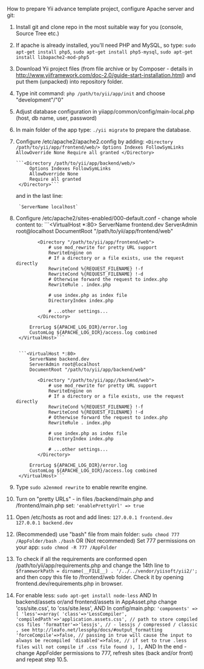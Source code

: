 How to prepare Yii advance template project, configure Apache server and git:

1. Install git and clone repo in the most suitable way for you (console, Source Tree etc.)

2. If apache is already installed, you'll need PHP and MySQL, so type:
        `sudo apt-get install php5`,
        `sudo apt-get install php5-mysql`,
        `sudo apt-get install libapache2-mod-php5`

3. Download Yii project files (from file archive or by Composer - details in http://www.yiiframework.com/doc-2.0/guide-start-installation.html) and put them (unpacked) into repository folder.

4. Type init command:
        `php /path/to/yii/app/init`
    and choose "development"/"0"

5. Adjust database configuration in yiiapp/common/config/main-local.php (host, db name, user, password)

6. In main folder of the app type:
        `./yii migrate`
    to prepare the database.

7. Configure /etc/apache2/apache2.config by adding:
        ```<Directory /path/to/yii/app/frontend/web/>
            Options Indexes FollowSymLinks
            AllowOverride None
            Require all granted
        </Directory>```

       ```<Directory /path/to/yii/app/backend/web/>
            Options Indexes FollowSymLinks
            AllowOverride None
            Require all granted
        </Directory>```

    and in the last line:

        `ServerName localhost`

8. Configure /etc/apache2/sites-enabled/000-default.conf - change whole content to:
        ```<VirtualHost *:80>
        	ServerName frontend.dev
        	ServerAdmin root@localhost
        	DocumentRoot "/path/to/yii/app/frontend/web"

               <Directory "/path/to/yii/app/frontend/web">
                   # use mod_rewrite for pretty URL support
                   RewriteEngine on
                   # If a directory or a file exists, use the request directly
                   RewriteCond %{REQUEST_FILENAME} !-f
                   RewriteCond %{REQUEST_FILENAME} !-d
                   # Otherwise forward the request to index.php
                   RewriteRule . index.php

                   # use index.php as index file
                   DirectoryIndex index.php

                   # ...other settings...
               </Directory>

        	ErrorLog ${APACHE_LOG_DIR}/error.log
        	CustomLog ${APACHE_LOG_DIR}/access.log combined
        </VirtualHost>```


        ```<VirtualHost *:80>
        	ServerName backend.dev
        	ServerAdmin root@localhost
        	DocumentRoot "/path/to/yii/app/backend/web"

               <Directory "/path/to/yii/app//backend/web">
                   # use mod_rewrite for pretty URL support
                   RewriteEngine on
                   # If a directory or a file exists, use the request directly
                   RewriteCond %{REQUEST_FILENAME} !-f
                   RewriteCond %{REQUEST_FILENAME} !-d
                   # Otherwise forward the request to index.php
                   RewriteRule . index.php

                   # use index.php as index file
                   DirectoryIndex index.php

                   # ...other settings...
               </Directory>

        	ErrorLog ${APACHE_LOG_DIR}/error.log
        	CustomLog ${APACHE_LOG_DIR}/access.log combined
        </VirtualHost>```

9. Type
        `sudo a2enmod rewrite`
    to enable rewrite engine.

10. Turn on "pretty URLs" - in files /backend/main.php and /frontend/main.php set:
        `'enablePrettyUrl' => true`

11. Open /etc/hosts as root and add lines:
        `127.0.0.1 frontend.dev`
        `127.0.0.1 backend.dev`

12. (Recommended) use "bash" file from main folder:
        `sudo chmod 777 /AppFolder/bash`
        `./bash`
    OR
    (Not recommended) Set 777 permissions on your app:
        `sudo chmod -R 777 /AppFolder`

13. To check if all the requirements are conformed open /path/to/yii/app/requirements.php and change the 14th line to
        `$frameworkPath = dirname(__FILE__) . '/../../vendor/yiisoft/yii2/';`
    and then copy this file to /frontend/web folder. Check it by opening frontend.dev/requirements.php in browser.

14. For enable less:
        `sudo apt-get install node-less`
    AND
    In backend/assets or/and frontend/assets in AppAsset.php change 'css/site.css', to 'css/site.less',
    AND
    In config/main.php:
        ```'components' => [
                'less'=>array(
                    'class'=>'LessCompiler',
                    'compiledPath'=>'application.assets.css', // path to store compiled css files
                    'formatter'=>'lessjs', // - lessjs / compressed / classic , see http://leafo.net/lessphp/docs/#output_formatting
                    'forceCompile'=>false, // passing in true will cause the input to always be recompiled
                    'disabled'=>false, // if set to true .less files will not compile if .css file found
                ),
            ],```
    AND
    In the end - change AppFolder permissions to 777, refresh sites (back and/or front) and repeat step 10.5.